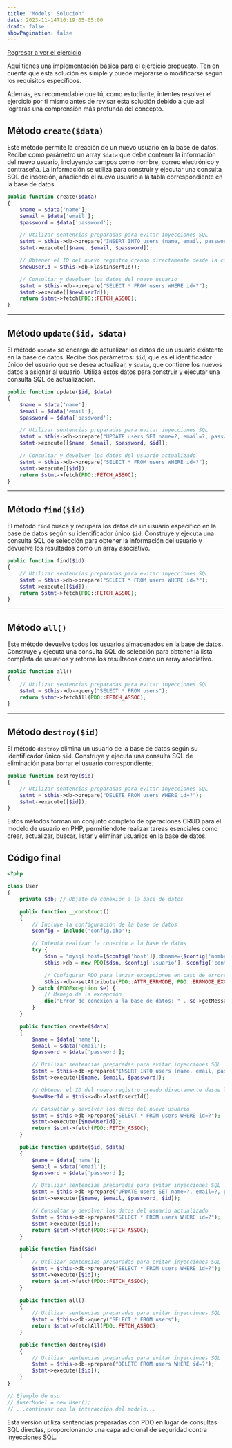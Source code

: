 ```yaml
---
title: "Models: Solución"
date: 2023-11-14T16:19:05-05:00
draft: false
showPagination: false
---
```


[Regresar a ver el ejercicio](../ejercicio/)

Aquí tienes una implementación básica para el ejercicio propuesto. Ten en cuenta que esta solución es simple y puede mejorarse o modificarse según los requisitos específicos.

Además, es recomendable que tú, como estudiante, intentes resolver el ejercicio por ti mismo antes de revisar esta solución debido a que así lograrás una comprensión más profunda del concepto.

## Método `create($data)`

Este método permite la creación de un nuevo usuario en la base de datos. Recibe como parámetro un array `$data` que debe contener la información del nuevo usuario, incluyendo campos como nombre, correo electrónico y contraseña. La información se utiliza para construir y ejecutar una consulta SQL de inserción, añadiendo el nuevo usuario a la tabla correspondiente en la base de datos.

```php
public function create($data)
{
    $name = $data['name'];
    $email = $data['email'];
    $password = $data['password'];

    // Utilizar sentencias preparadas para evitar inyecciones SQL
    $stmt = $this->db->prepare("INSERT INTO users (name, email, password) VALUES (?, ?, ?)");
    $stmt->execute([$name, $email, $password]);

    // Obtener el ID del nuevo registro creado directamente desde la conexión
    $newUserId = $this->db->lastInsertId();

    // Consultar y devolver los datos del nuevo usuario
    $stmt = $this->db->prepare("SELECT * FROM users WHERE id=?");
    $stmt->execute([$newUserId]);
    return $stmt->fetch(PDO::FETCH_ASSOC);
}
```

---

## Método `update($id, $data)`

El método `update` se encarga de actualizar los datos de un usuario existente en la base de datos. Recibe dos parámetros: `$id`, que es el identificador único del usuario que se desea actualizar, y `$data`, que contiene los nuevos datos a asignar al usuario. Utiliza estos datos para construir y ejecutar una consulta SQL de actualización.

```php
public function update($id, $data)
{
    $name = $data['name'];
    $email = $data['email'];
    $password = $data['password'];

    // Utilizar sentencias preparadas para evitar inyecciones SQL
    $stmt = $this->db->prepare("UPDATE users SET name=?, email=?, password=? WHERE id=?");
    $stmt->execute([$name, $email, $password, $id]);

    // Consultar y devolver los datos del usuario actualizado
    $stmt = $this->db->prepare("SELECT * FROM users WHERE id=?");
    $stmt->execute([$id]);
    return $stmt->fetch(PDO::FETCH_ASSOC);
}
```

---

## Método `find($id)`

El método `find` busca y recupera los datos de un usuario específico en la base de datos según su identificador único `$id`. Construye y ejecuta una consulta SQL de selección para obtener la información del usuario y devuelve los resultados como un array asociativo.

```php
public function find($id)
{
    // Utilizar sentencias preparadas para evitar inyecciones SQL
    $stmt = $this->db->prepare("SELECT * FROM users WHERE id=?");
    $stmt->execute([$id]);
    return $stmt->fetch(PDO::FETCH_ASSOC);
}

```

---

## Método `all()`

Este método devuelve todos los usuarios almacenados en la base de datos. Construye y ejecuta una consulta SQL de selección para obtener la lista completa de usuarios y retorna los resultados como un array asociativo.

```php
public function all()
{
    // Utilizar sentencias preparadas para evitar inyecciones SQL
    $stmt = $this->db->query("SELECT * FROM users");
    return $stmt->fetchAll(PDO::FETCH_ASSOC);
}

```

---

## Método `destroy($id)`

El método `destroy` elimina un usuario de la base de datos según su identificador único `$id`. Construye y ejecuta una consulta SQL de eliminación para borrar el usuario correspondiente.

```php
public function destroy($id)
{
    // Utilizar sentencias preparadas para evitar inyecciones SQL
    $stmt = $this->db->prepare("DELETE FROM users WHERE id=?");
    $stmt->execute([$id]);
}

```

Estos métodos forman un conjunto completo de operaciones CRUD para el modelo de usuario en PHP, permitiéndote realizar tareas esenciales como crear, actualizar, buscar, listar y eliminar usuarios en la base de datos.

## Código final

```php
<?php

class User
{
    private $db; // Objeto de conexión a la base de datos

    public function __construct()
    {
        // Incluye la configuración de la base de datos
        $config = include('config.php');

        // Intenta realizar la conexión a la base de datos
        try {
            $dsn = "mysql:host={$config['host']};dbname={$config['nombre_db']}";
            $this->db = new PDO($dsn, $config['usuario'], $config['contraseña']);

            // Configurar PDO para lanzar excepciones en caso de errores
            $this->db->setAttribute(PDO::ATTR_ERRMODE, PDO::ERRMODE_EXCEPTION);
        } catch (PDOException $e) {
            // Manejo de la excepción
            die("Error de conexión a la base de datos: " . $e->getMessage());
        }
    }

    public function create($data)
    {
        $name = $data['name'];
        $email = $data['email'];
        $password = $data['password'];

        // Utilizar sentencias preparadas para evitar inyecciones SQL
        $stmt = $this->db->prepare("INSERT INTO users (name, email, password) VALUES (?, ?, ?)");
        $stmt->execute([$name, $email, $password]);

        // Obtener el ID del nuevo registro creado directamente desde la conexión
        $newUserId = $this->db->lastInsertId();

        // Consultar y devolver los datos del nuevo usuario
        $stmt = $this->db->prepare("SELECT * FROM users WHERE id=?");
        $stmt->execute([$newUserId]);
        return $stmt->fetch(PDO::FETCH_ASSOC);
    }

    public function update($id, $data)
    {
        $name = $data['name'];
        $email = $data['email'];
        $password = $data['password'];

        // Utilizar sentencias preparadas para evitar inyecciones SQL
        $stmt = $this->db->prepare("UPDATE users SET name=?, email=?, password=? WHERE id=?");
        $stmt->execute([$name, $email, $password, $id]);

        // Consultar y devolver los datos del usuario actualizado
        $stmt = $this->db->prepare("SELECT * FROM users WHERE id=?");
        $stmt->execute([$id]);
        return $stmt->fetch(PDO::FETCH_ASSOC);
    }

    public function find($id)
    {
        // Utilizar sentencias preparadas para evitar inyecciones SQL
        $stmt = $this->db->prepare("SELECT * FROM users WHERE id=?");
        $stmt->execute([$id]);
        return $stmt->fetch(PDO::FETCH_ASSOC);
    }

    public function all()
    {
        // Utilizar sentencias preparadas para evitar inyecciones SQL
        $stmt = $this->db->query("SELECT * FROM users");
        return $stmt->fetchAll(PDO::FETCH_ASSOC);
    }

    public function destroy($id)
    {
        // Utilizar sentencias preparadas para evitar inyecciones SQL
        $stmt = $this->db->prepare("DELETE FROM users WHERE id=?");
        $stmt->execute([$id]);
    }
}

// Ejemplo de uso:
// $userModel = new User();
// ...continuar con la interacción del modelo...
```

Esta versión utiliza sentencias preparadas con PDO en lugar de consultas SQL directas, proporcionando una capa adicional de seguridad contra inyecciones SQL.
